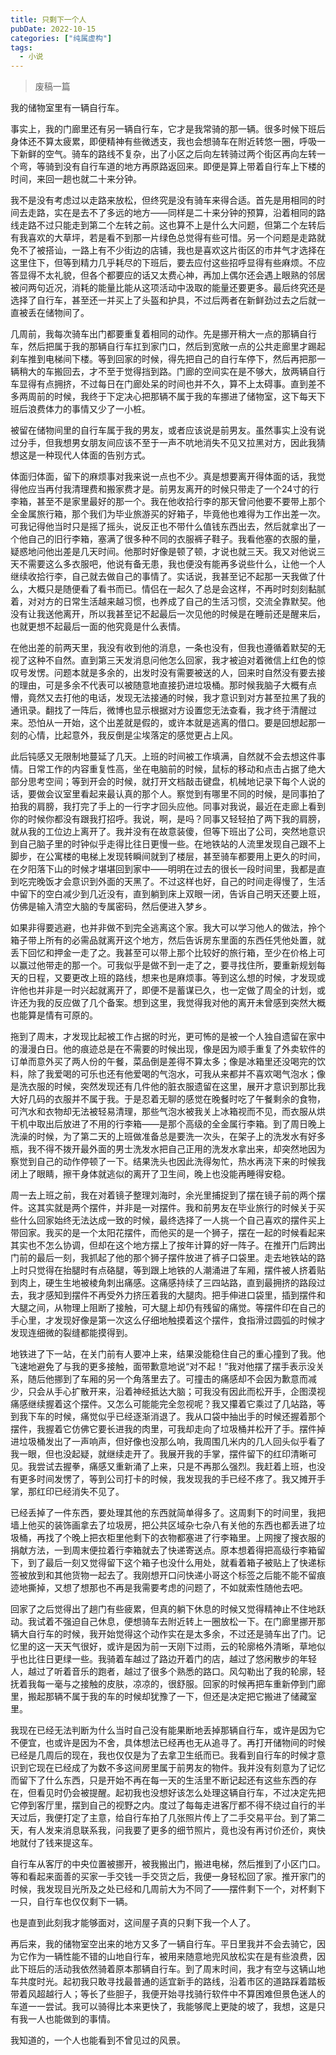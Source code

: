 ```yaml
---
title: 只剩下一个人
pubDate: 2022-10-15
categories: ["纯属虚构"]
tags:
  - 小说
---
```


> 废稿一篇

我的储物室里有一辆自行车。


事实上，我的门廊里还有另一辆自行车，它才是我常骑的那一辆。很多时候下班后身体还不算太疲累，即便精神有些微透支，我也会想骑车在附近转悠一圈，呼吸一下新鲜的空气。骑车的路线不复杂，出了小区之后向左转骑过两个街区再向左转一个弯，等骑到没有自行车道的地方再原路返回来。即便是算上带着自行车上下楼的时间，来回一趟也就二十来分钟。

我不是没有考虑过以走路来放松，但终究是没有骑车来得合适。首先是用相同的时间去走路，实在是去不了多远的地方——同样是二十来分钟的预算，沿着相同的路线走路不过只能走到第二个左转之前。这也算不上是什么大问题，但第二个左转后有我喜欢的大草坪，若是看不到那一片绿色总觉得有些可惜。另一个问题是走路就免不了被搭讪，一路上有不少街边的店铺，我也是喜欢这片街区的市井气才选择在这里住下，但等到精力几乎耗尽的下班后，要去应付这些招呼显得有些麻烦。不应答显得不太礼貌，但各个都要应的话又太费心神，再加上偶尔还会遇上眼熟的邻居被问两句近况，消耗的能量比能从这项活动中汲取的能量还要更多。最后终究还是选择了自行车，甚至还一并买上了头盔和护具，不过后两者在新鲜劲过去之后就一直被丢在储物间了。

几周前，我每次骑车出门都要重复着相同的动作。先是挪开稍大一点的那辆自行车，然后把属于我的那辆自行车扛到家门口，然后到宽敞一点的公共走廊里才踢起刹车推到电梯间下楼。等到回家的时候，得先把自己的自行车停下，然后再把那一辆稍大的车搬回去，才不至于觉得挡到路。门廊的空间实在是不够大，放两辆自行车显得有点拥挤，不过每日在门廊处呆的时间也并不久，算不上太碍事。直到差不多两周前的时候，我终于下定决心把那辆不属于我的车挪进了储物室，这下每天下班后浪费体力的事情又少了一小桩。

被留在储物间里的自行车属于我的男友，或者应该说是前男友。虽然事实上没有说过分手，但我想男女朋友间应该不至于一声不吭地消失不见又拉黑对方，因此我猜想这是一种现代人体面的告别方式。

体面归体面，留下的麻烦事对我来说一点也不少。真是想要离开得体面的话，我觉得他应当再付我清理费和搬家费才是。前男友离开的时候只带走了一个24寸的行李箱，甚至不是家里最好的那一个。我在他收拾行李的那天曾问他要不要带上那个全金属旅行箱，那个我们为毕业旅游买的好箱子，毕竟他也难得为工作出差一次。可我记得他当时只是摇了摇头，说反正也不带什么值钱东西出去，然后就拿出了一个他自己的旧行李箱，塞满了很多种不同的衣服裤子鞋子。我看他塞的衣服的量，疑惑地问他出差是几天时间。他那时好像是顿了顿，才说也就三天。我又对他说三天不需要这么多衣服吧，他说有备无患，我也便没有能再多说些什么，让他一个人继续收拾行李，自己就去做自己的事情了。实话说，我甚至记不起那一天我做了什么，大概只是随便看了看书而已。情侣在一起久了总是会这样，不再时时刻刻黏腻着，对对方的日常生活越来越习惯，也养成了自己的生活习惯，交流全靠默契。他没有让我送他离开，所以我甚至记不起最后一次见他的时候是在睡前还是醒来后，也就更想不起最后一面的他究竟是什么表情。

在他出差的前两天里，我没有收到他的消息，一条也没有，但我也遵循着默契的无视了这种不自然。直到第三天发消息问他怎么回家，我才被迫对着微信上红色的惊叹号发愣。问题本就是多余的，出发时没有需要被送的人，回来时自然没有要去接的理由，可是多余不代表可以被随意地直接扔进垃圾桶。那时候我脑子大概有点懵，竟然又去打他的电话，发现无法接通的时候，我才意识到对方甚至拉黑了我的通讯录。翻找了一阵后，微博也显示根据对方设置您无法查看，我才终于清醒过来。恐怕从一开始，这个出差就是假的，或许本就是逃离的借口。要是回想起那一刻的心情，比起意外，我反倒是尘埃落定的感觉更占上风。

此后钝感又无限制地蔓延了几天。上班的时间被工作填满，自然就不会去想这件事情。日常工作的内容重复性高，坐在电脑前的时候，鼠标的移动和点击占据了绝大部分思考空间；等到开会的时候，就打开文档敲击键盘，机械地记录下每个人说的话，要做会议室里看起来最认真的那个人。察觉到有哪里不同的时候，是同事拍了拍我的肩膀，我打完了手上的一行字才回头应他。同事对我说，最近在走廊上看到你的时候你都没有跟我打招呼。我说，啊，是吗？同事又轻轻拍了两下我的肩膀，就从我的工位边上离开了。我并没有在故意装傻，但等下班出了公司，突然地意识到自己脑子里的时钟似乎走得比往日更慢一些。在地铁站的人流里发现自己跟不上脚步，在公寓楼的电梯上发现转瞬间就到了楼层，甚至骑车都要用上更久的时间，在夕阳落下山的时候才堪堪回到家中——明明在过去的很长一段时间里，我都是直到吃完晚饭才会意识到外面的天黑了。不过这样也好，自己的时间走得慢了，生活中留下的空白减少到几近没有，直到躺到床上双眼一闭，告诉自己明天还要上班，仿佛是输入清空大脑的专属密码，然后便进入梦乡。

如果非得要逃避，也并非做不到完全逃离这个家。我大可以学习他人的做法，拎个箱子带上所有的必需品就离开这个地方，然后告诉房东里面的东西任凭他处置，就丢下回忆和押金一走了之。我甚至可以带上那个比较好的旅行箱，至少在价格上可以赢过他带走的那一个。可我似乎是做不到一走了之，要寻找住所，要重新规划每天的日程，又要更改上班的路线，想来也是麻烦事。等到这么想的时候，才发现或许他也并非是一时兴起就离开了，即便不是蓄谋已久，也一定做了周全的计划，或许还为我的反应做了几个备案。想到这里，我觉得我对他的离开未曾感到突然大概也能算是情有可原的。

拖到了周末，才发现比起被工作占据的时光，更可怖的是被一个人独自遗留在家中的漫漫白日。他的痕迹总是在不需要的时候出现，像是因为顺手重复了外卖软件的订单而意外买了两人份的午餐，菜品倒是差得不算太多；像是冰箱里还没喝完的饮料，除了我爱喝的可乐也还有他爱喝的气泡水，可我从来都并不喜欢喝气泡水；像是洗衣服的时候，突然发现还有几件他的脏衣服遗留在这里，展开才意识到那比我大好几码的衣服并不属于我。于是忍着无聊的感觉在晚餐时吃了午餐剩余的食物，可汽水和衣物却无法被轻易清理，那些气泡水被我关上冰箱视而不见，而衣服从烘干机中取出后放进了不用的行李箱——是那个高级的全金属行李箱。到了周日晚上洗澡的时候，为了第二天的上班做准备总是要洗一次头，在架子上的洗发水有好多瓶，我不得不拨开最外面的男士洗发水把自己正用的洗发水拿出来，却突然地因为察觉到自己的动作停顿了一下。结果洗头也因此洗得匆忙，热水再浇下来的时候我闭上了眼睛，擦干身体就逃似的离开了卫生间，晚上也没能再睡得安稳。

周一去上班之前，我在对着镜子整理刘海时，余光里捕捉到了摆在镜子前的两个摆件。这其实就是两个摆件，并非是一对摆件。我和前男友在毕业旅行的时候关于买些什么回家始终无法达成一致的时候，最终选择了一人挑一个自己喜欢的摆件买上带回家。我买的是一个太阳花摆件，而他买的是一个狮子，摆在一起的时候看起来其实也不怎么协调，但却在这个地方摆上了按年计算的好一阵子。在推开门后跨出门前的最后一刻，我抓起了他的那个狮子摆件放进了裤子口袋里。走去地铁站的路上时只觉得在抬腿时有点硌腿，等到跟上地铁的人潮涌进了车厢，摆件被人挤着贴到肉上，硬生生地被棱角刺出痛感。这痛感持续了三四站路，直到最拥挤的路段过去，我才感知到摆件不再受外力挤压着我的大腿肉。把手伸进口袋里，插到摆件和大腿之间，从物理上阻断了接触，可大腿上却仍有残留的痛觉。等摆件印在自己的手心里，才发现好像是第一次这么仔细地触摸着这个摆件，食指滑过圆弧的时候才发现连细微的裂缝都能摸得到。

地铁进了下一站，在关门前有人要冲上来，结果没能稳住自己的重心撞到了我。他飞速地避免了与我的更多接触，面带歉意地说“对不起！”我对他摆了摆手表示没关系，随后他挪到了车厢的另一个角落里去了。可撞击的痛感却不会因为歉意而减少，只会从手心扩散开来，沿着神经抵达大脑；可我没有因此而松开手，企图漠视痛感继续握着这个摆件。又怎么可能能完全忽视呢？我又攥着它乘过了几站路，等到我下车的时候，痛觉似乎已经逐渐消退了。我从口袋中抽出手的时候还握着那个摆件，我握着它仿佛它要长进我的肉里，可我却走向了垃圾桶并松开了手。摆件掉进垃圾桶发出了一声响声，但好像也没那么响，我周围几米内的几人回头似乎看了我一眼，但也没起疑，就继续走开了。我展开我的手掌，摆件留下的红印清晰可见。我尝试去握拳，痛感又重新涌了上来，只是不再那么强烈。我赶着上班，也没有更多时间发愣了，等到公司打卡的时候，我发现我的手已经不疼了。我又摊开手掌，那红印已经消失不见了。

已经丢掉了一件东西，要处理其他的东西就简单得多了。这周剩下的时间里，我把墙上他买的装饰画拿去了垃圾房，把公共区域杂七杂八有关他的东西也都丢进了垃圾桶，再找了个晚上把衣柜里他剩下的衣物都塞进了行李箱里。上网搜了搜衣服的捐献方法，一到周末便拉着行李箱就去了快递寄送点。原本想着得把高级行李箱留下，到了最后一刻又觉得留下这个箱子也没什么用处，就看着箱子被贴上了快递标签被放到和其他货物一起去了。我刚想开口问快递小哥这个标签之后能不能不留痕迹地撕掉，又想了想那也不再是我需要考虑的问题了，不如就索性随他去吧。

回家了之后觉得出了趟门有些疲累，但真的躺下休息的时候又觉得精神止不住地跃动。我试着不强迫自己休息，便想骑车去附近转上一圈放松一下。在门廊里挪开那辆大自行车的时候，我开始觉得这个动作实在是太多余，不过还是骑车出了门。记忆里的这一天天气很好，或许是因为前一天刚下过雨，云的轮廓格外清晰，草地似乎也比往日更绿一些。我骑着车越过了路边开着门的店，越过了悠闲散步的年轻人，越过了听着音乐的跑者，越过了很多个熟悉的路口。风勾勒出了我的轮廓，轻抚着我每一毫与之接触的皮肤，凉凉的，很舒服。回家的时候再把车重新停到门廊里，搬起那辆不属于我的车的时候却犹豫了一下，但还是决定把它搬进了储藏室里。

我现在已经无法判断为什么当时自己没有能果断地丢掉那辆自行车，或许是因为它不便宜，也或许是因为不舍，具体想法已经再也无从追寻了。再打开储物间的时候已经是几周后的现在，我也仅仅是为了去拿卫生纸而已。我看到自行车的时候才意识到它现在已经成了为数不多这间房里属于前男友的物件。我并没有刻意为了记忆而留下了什么东西，只是开始不再在每一天的生活里不断记起还有这些东西的存在，但看见时仍会被提醒。起初我也没想好该怎么处理这辆自行车，不过决定先把它停到客厅里，摆到自己的视野之内。度过了每每走进客厅都不得不绕过自行的半天过后，我便打定了主意，给自行车拍了几张照片传上了二手交易平台。到了第二天，有人发来消息联系我，问我要了更多的细节照片，竟也没有再讨价还价，爽快地就付了钱来提这车。

自行车从客厅的中央位置被挪开，被我搬出门，搬进电梯，然后推到了小区门口。等和看起来面善的买家一手交钱一手交货之后，我便一身轻松回了家。推开家门的时候，我发现目光所及之处已经和几周前大为不同了——摆件剩下一个，对杯剩下一只，自行车也仅仅剩下一辆。

也是直到此刻我才能够面对，这间屋子真的只剩下我一个人了。

再后来，我的储物室空出来的地方又多了一辆自行车。平日里我并不会去骑它，因为它作为一辆性能不错的山地自行车，被用来随意地兜风放松实在是有些浪费，因此下班后的活动我依然骑着原本那辆自行车。到了周末时间，我才有空与这辆山地车共度时光。起初我只敢寻找最普通的适宜新手的路线，沿着市区的道路踩着踏板带着风超越行人；等长了些胆子，我便开始寻找骑行软件中不算困难但景色迷人的车道一一尝试。我可以骑得比本来更快了，我能够爬上更陡的坡了，我想，这是只有我一人也能做到的事情。

我知道的，一个人也能看到不曾见过的风景。
